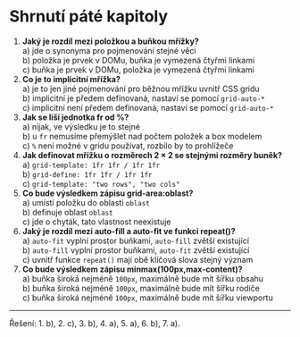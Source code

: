 <div class="colored-box pbb-a" markdown="1">

# Shrnutí páté kapitoly

1. **Jaký je rozdíl mezi položkou a buňkou mřížky?**  
a) jde o synonyma pro pojmenování stejné věci  
b) položka je prvek v DOMu, buňka je vymezená čtyřmi linkami  
c) buňka je prvek v DOMu, položka je vymezená čtyřmi linkami
1. **Co je to implicitní mřížka?**  
a) je to jen jiné pojmenování pro běžnou mřížku uvnitř CSS gridu  
b) implicitní je předem definovaná, nastaví se pomocí `grid-auto-*`  
c) implicitní není předem definovaná, nastaví se pomocí `grid-auto-*`
1. **Jak se liší jednotka fr od %?**  
a) nijak, ve výsledku je to stejné  
b) u `fr` nemusíme přemýšlet nad počtem položek a box modelem  
c) `%` není možné v gridu používat, rozbilo by to prohlížeče
1. **Jak definovat mřížku o rozměrech 2 × 2 se stejnými rozměry buněk?**  
a) `grid-template: 1fr 1fr / 1fr 1fr`  
b) `grid-define: 1fr 1fr / 1fr 1fr`  
c) `grid-template: "two rows", "two cols"`
1. **Co bude výsledkem zápisu grid-area:oblast?**  
a) umístí položku do oblasti `oblast`  
b) definuje oblast `oblast`  
c) jde o chyták, tato vlastnost neexistuje
1. **Jaký je rozdíl mezi auto-fill a auto-fit ve funkci repeat()?**  
a) `auto-fit` vyplní prostor buňkami, `auto-fill` zvětší existující  
b) `auto-fill` vyplní prostor buňkami, `auto-fit` zvětší existující  
c) uvnitř funkce `repeat()` mají obě klíčová slova stejný význam
1. **Co bude výsledkem zápisu minmax(100px,max-content)?**  
a) buňka široká nejméně `100px`, maximálně bude mít šířku obsahu  
b) buňka široká nejméně `100px`, maximálně bude mít šířku rodiče  
c) buňka široká nejméně `100px`, maximálně bude mít šířku viewportu

---

Řešení: 1. b), 2. c), 3. b), 4. a), 5. a), 6. b), 7. a).

</div>
